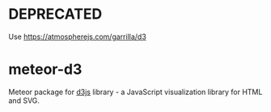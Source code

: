 # DEPRECATED

Use https://atmospherejs.com/garrilla/d3

# meteor-d3

Meteor package for [d3js](http://d3js.org/) library - a JavaScript visualization library for HTML and SVG.
